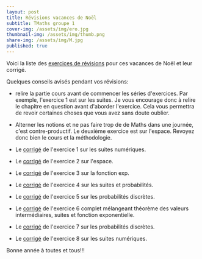 ```yaml
---
layout: post
title: Révisions vacances de Noël
subtitle: TMaths groupe 1
cover-img: /assets/img/ero.jpg
thumbnail-img: /assets/img/thumb.png
share-img: /assets/img/M.jpg
published: true
---
```


Voici la liste des [exercices de révisions](https://github.com/raveluz/raveluz.github.io/blob/master/pdf/DM.Noel.pdf) pour ces vacances de Noël et leur corrigé.

Quelques conseils avisés pendant vos révisions:
* relire la partie cours avant de commencer les séries d'exercices. Par exemple, l'exercice 1 est sur les suites. Je vous encourage donc à relire le chapitre en question avant d'aborder l'exercice. Cela vous permettra de revoir certaines choses que vous avez sans doute oublier.
* Alterner les notions et ne pas faire trop de de Maths dans une journée, c'est contre-productif. Le deuxième exercice est sur l'espace. Revoyez donc bien le cours et la méthodologie.
  
* Le [corrigé](https://github.com/raveluz/raveluz.github.io/blob/master/pdf/Correction.exercice1.DM.Noel.pdf) de l'exercice 1 sur les suites numériques.
  
* Le [corrigé](https://github.com/raveluz/raveluz.github.io/blob/master/pdf/Correction.exercice2.DM.Noel.pdf) de l'exercice 2 sur l'espace.
  
* Le [corrigé](https://github.com/raveluz/raveluz.github.io/blob/master/pdf/Correction.exercice3.DM.Noel.pdf) de l'exercice 3 sur la fonction exp.
  
* Le [corrigé](https://github.com/raveluz/raveluz.github.io/blob/master/pdf/Correction.exercice4.DM.Noel.pdf) de l'exercice 4 sur les suites et probabilités.
  
* Le [corrigé](https://github.com/raveluz/raveluz.github.io/blob/master/pdf/Correction.exercice5.DM.Noel.pdf) de l'exercice 5 sur les probabilités discrètes.

* Le [corrigé](https://github.com/raveluz/raveluz.github.io/blob/master/pdf/Correction.exercice6.DM.Noel.pdf) de l'exercice 6 complet mélangeant théorème des valeurs intermédiaires, suites et fonction exponentielle.

* Le [corrigé](https://github.com/raveluz/raveluz.github.io/blob/master/pdf/Correction.exercice7.DM.Noel.pdf) de l'exercice 7 sur les probabilités discrètes.

* Le [corrigé](https://github.com/raveluz/raveluz.github.io/blob/master/pdf/Correction.exercice8.DM.Noel.pdf) de l'exercice 8 sur les suites numériques.

Bonne année à toutes et tous!!!





  





